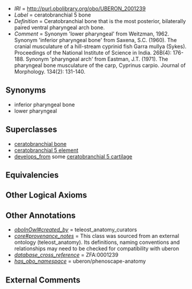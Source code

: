  * *IRI* = http://purl.obolibrary.org/obo/UBERON_2001239
 * *Label* = ceratobranchial 5 bone
 * *Definition* = Ceratobranchial bone that is the most posterior, bilaterally paired ventral pharyngeal arch bone.
 * *Comment* = Synonym 'lower pharyngeal' from Weitzman, 1962.
Synonym 'inferior pharyngeal bone' from Saxena, S.C. (1960). The cranial musculature of a hill-stream cyprinid fish Garra mullya (Sykes). Proceedings of the National Institute of Science in India. 26B(4): 176-188.
Synonym 'pharyngeal arch' from Eastman, J.T. (1971). The pharyngeal bone musculature of the carp, Cyprinus carpio. Journal of Morphology. 134(2): 131-140.

## Synonyms

 * inferior pharyngeal bone
 * lower pharyngeal

## Superclasses

 * [ceratobranchial bone](../../UBERON/88/UBERON_2000488.md)
 * [ceratobranchial 5 element](../../UBERON/03/UBERON_2001903.md)
 * [develops_from](../../RO/02/RO_0002202.md) some [ceratobranchial 5 cartilage](../../UBERON/21/UBERON_2001521.md)

## Equivalencies


## Other Logical Axioms


## Other Annotations

 * *[oboInOwl#created_by](../../oboInOwl#created/by/oboInOwl#created_by.md)* = teleost_anatomy_curators
 * *[core#provenance_notes](../../core#provenance/es/core#provenance_notes.md)* = This class was sourced from an external ontology (teleost_anatomy). Its definitions, naming conventions and relationships may need to be checked for compatibility with uberon
 * *[database_cross_reference](../../ef/oboInOwl#hasDbXref.md)* = ZFA:0001239
 * *[has_obo_namespace](../../ce/oboInOwl#hasOBONamespace.md)* = uberon/phenoscape-anatomy

## External Comments

